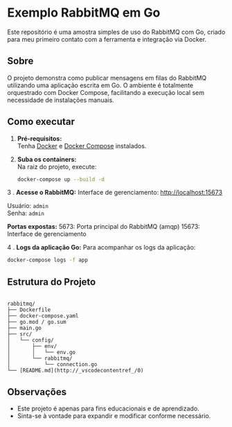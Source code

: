 # Exemplo RabbitMQ em Go

Este repositório é uma amostra simples de uso do RabbitMQ com Go, criado para meu primeiro contato com a ferramenta e integração via Docker.

## Sobre

O projeto demonstra como publicar mensagens em filas do RabbitMQ utilizando uma aplicação escrita em Go. O ambiente é totalmente orquestrado com Docker Compose, facilitando a execução local sem necessidade de instalações manuais.

## Como executar

1. **Pré-requisitos:**  
   Tenha [Docker](https://www.docker.com/) e [Docker Compose](https://docs.docker.com/compose/) instalados.

2. **Suba os containers:**  
   Na raiz do projeto, execute:

   ```sh
   docker-compose up --build -d
   ```

3 . **Acesse o RabbitMQ:**
Interface de gerenciamento: [http://localhost:15673]( http://localhost:15673 )

   Usuário: `admin`  
   Senha: `admin`

   **Portas expostas:**
5673: Porta principal do RabbitMQ (amqp)
15673: Interface de gerenciamento

4 . **Logs da aplicação Go:**
Para acompanhar os logs da aplicação:

```sh
docker-compose logs -f app
```

## Estrutura do Projeto

```

rabbitmq/
├── Dockerfile
├── docker-compose.yaml
├── go.mod / go.sum
├── main.go
├── src/
│   └── config/
│       ├── env/
│       │   └── env.go
│       └── rabbitmq/
│           └── connection.go
└── [README.md](http://_vscodecontentref_/0)
```

## Observações

- Este projeto é apenas para fins educacionais e de aprendizado.
- Sinta-se à vontade para expandir e modificar conforme necessário.
